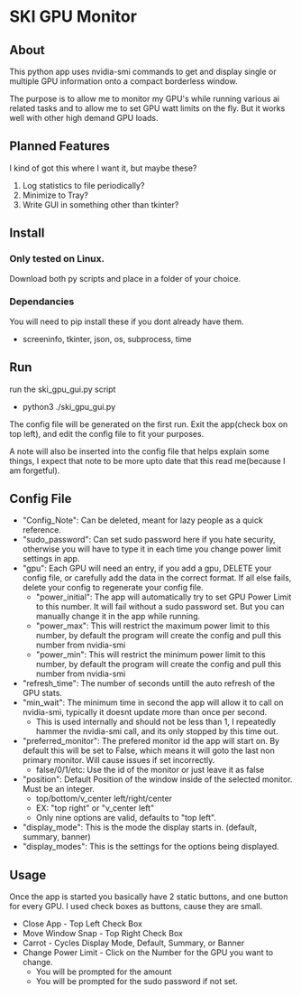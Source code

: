 # SKI GPU Monitor
## About
This python app uses nvidia-smi commands to get and display single or multiple GPU information onto a compact borderless window.

The purpose is to allow me to monitor my GPU's while running various ai related tasks and to allow me to set GPU watt limits on the fly. But it works well with other high demand GPU loads.

## Planned Features
I kind of got this where I want it, but maybe these?
1) Log statistics to file periodically?
2) Minimize to Tray?
3) Write GUI in something other than tkinter?

## Install
### Only tested on Linux.

Download both py scripts and place in a folder of your choice.

### Dependancies
You will need to pip install these if you dont already have them.
* screeninfo, tkinter, json, os, subprocess, time

## Run
run the ski_gpu_gui.py script
* python3 ./ski_gpu_gui.py

The config file will be generated on the first run. Exit the app(check box on top left), and edit the config file to fit your purposes.

A note will also be inserted into the config file that helps explain some things, I expect that note to be more upto date that this read me(because I am forgetful).

## Config File
* "Config_Note": Can be deleted, meant for lazy people as a quick reference.
* "sudo_password": Can set sudo password here if you hate security, otherwise you will have to type it in each time you change power limit settings in app.
* "gpu": Each GPU will need an entry, if you add a gpu, DELETE your config file, or carefully add the data in the correct format. If all else fails, delete your config to regenerate your config file.
  * "power_initial": The app will automatically try to set GPU Power Limit to this number. It will fail without a sudo password set. But you can manually change it in the app while running.
  * "power_max": This will restrict the maximum power limit to this number, by default the program will create the config and pull this number from nvidia-smi
  * "power_min": This will restrict the minimum power limit to this number, by default the program will create the config and pull this number from nvidia-smi
* "refresh_time": The number of seconds untill the auto refresh of the GPU stats.
* "min_wait": The minimum time in second the app will allow it to call on nvidia-smi, typically it doesnt update more than once per second.
  * This is used internally and should not be less than 1, I repeatedly hammer the nvidia-smi call, and its only stopped by this time out.
* "preferred_monitor": The prefered monitor id the app will start on. By default this will be set to False, which means it will goto the last non primary monitor. Will cause issues if set incorrectly.
  * false/0/1/etc: Use the id of the monitor or just leave it as false
* "position": Default Position of the window inside of the selected monitor. Must be an integer.
  * top/bottom/v_center left/right/center
  * EX: "top right" or "v_center left"
  * Only nine options are valid, defaults to "top left".
* "display_mode": This is the mode the display starts in. (default, summary, banner)
* "display_modes": This is the settings for the options being displayed.

## Usage
Once the app is started you basically have 2 static buttons, and one button for every GPU. I used check boxes as buttons, cause they are small.
* Close App - Top Left Check Box
* Move Window Snap - Top Right Check Box
* Carrot - Cycles Display Mode, Default, Summary, or Banner
* Change Power Limit - Click on the Number for the GPU you want to change.
  * You will be prompted for the amount
  * You will be prompted for the sudo password if not set.
